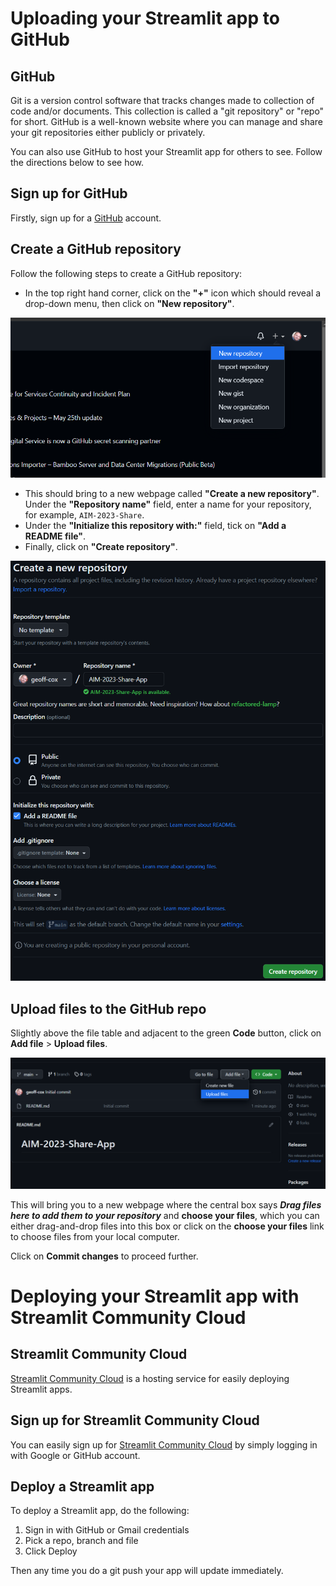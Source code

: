 # Uploading your Streamlit app to GitHub

## GitHub

Git is a version control software that tracks changes made to collection of code and/or documents. 
This collection is called a "git repository" or "repo" for short. 
GitHub is a well-known website where you can manage and share your git repositories either publicly or privately.

You can also use GitHub to host your Streamlit app for others to see. Follow the directions below to see how. 

## Sign up for GitHub

Firstly, sign up for a [GitHub](https://github.com/) account.

## Create a GitHub repository

Follow the following steps to create a GitHub repository:
- In the top right hand corner, click on the **"+"** icon which should reveal a drop-down menu, then click on 
**"New repository"**.

![fig-01](lessons/figures/st-fig-01.png)
- This should bring to a new webpage called **"Create a new repository"**. Under the **"Repository name"** field, 
enter a name for your repository, for example, `AIM-2023-Share`.
- Under the **"Initialize this repository with:"** field, tick on **"Add a README file"**.
- Finally, click on **"Create repository"**.

![fig-02](../lessons/figures/st-fig-02.png)

## Upload files to the GitHub repo

Slightly above the file table and adjacent to the green **Code** button, click on **Add file** > **Upload files**.

![fig-03](../lessons/figures/st-fig-03.png)

This will bring you to a new webpage where the central box says ***Drag files here to add them to your repository*** and **choose your files**, which you can either drag-and-drop files into this box or click on the **choose your files** link to choose files from your local computer.

Click on **Commit changes** to proceed further.

# Deploying your Streamlit app with Streamlit Community Cloud

## Streamlit Community Cloud

[Streamlit Community Cloud](https://streamlit.io/cloud) is a hosting service for easily deploying Streamlit apps.

## Sign up for Streamlit Community Cloud

You can easily sign up for [Streamlit Community Cloud](https://streamlit.io/cloud) by simply logging in with Google or GitHub account.

## Deploy a Streamlit app

To deploy a Streamlit app, do the following:
1. Sign in with GitHub or Gmail credentials
2. Pick a repo, branch and file
3. Click Deploy

Then any time you do a git push your app will update immediately.
